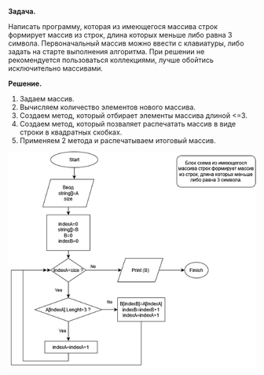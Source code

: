 **Задача.** 

Написать программу, которая из имеющегося массива строк формирует массив из строк, длина которых меньше либо равна 3 символа. 
Первоначальный массив можно ввести с клавиатуры, либо задать на старте выполнения алгоритма. При решении не рекомендуется пользоваться
коллекциями, лучше обойтись исключительно массивами.

**Решение.** 

1. Задаем массив.
2. Вычисляем количество элементов нового массива.
3. Создаем метод, который отбирает элементы массива длиной <=3.
4. Создаем метод, который позваляет распечатать массив в виде строки в квадратных скобках.
5. Применяем 2 метода и распечатываем итоговый массив.


![](HW251222.drawio.png)


